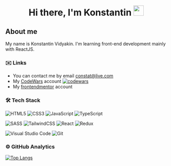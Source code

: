 <h1 align="center">Hi there, I'm Konstantin</a> 
<img src="https://github.com/blackcater/blackcater/raw/main/images/Hi.gif" height="32"/></h1>

## About me
My name is Konstantin Vidyakin. I'm learning front-end development mainly with ReactJS.

### ✉️ Links
- You can contact me by email <constat@live.com>
- My [CodeWars](https://www.codewars.com/users/KostyaVid) account [![codewars](https://www.codewars.com/users/KostyaVid/badges/micro)](https://www.codewars.com/users/KostyaVid) 
- My [frontendmentor](https://www.frontendmentor.io/profile/KostyaVid) account

### 🛠 Tech Stack
![HTML5](https://img.shields.io/badge/html5-%23E34F26.svg?style=for-the-badge&logo=html5&logoColor=white)
![CSS3](https://img.shields.io/badge/css3-%231572B6.svg?style=for-the-badge&logo=css3&logoColor=white)
![JavaScript](https://img.shields.io/badge/javascript-%23323330.svg?style=for-the-badge&logo=javascript&logoColor=%23F7DF1E)
![TypeScript](https://img.shields.io/badge/typescript-%23007ACC.svg?style=for-the-badge&logo=typescript&logoColor=white)

![SASS](https://img.shields.io/badge/SASS-hotpink.svg?style=for-the-badge&logo=SASS&logoColor=white)
![TailwindCSS](https://img.shields.io/badge/tailwindcss-%2338B2AC.svg?style=for-the-badge&logo=tailwind-css&logoColor=white)
![React](https://img.shields.io/badge/react-%2320232a.svg?style=for-the-badge&logo=react&logoColor=%2361DAFB)
![Redux](https://img.shields.io/badge/redux-%23593d88.svg?style=for-the-badge&logo=redux&logoColor=white)

![Visual Studio Code](https://img.shields.io/badge/Visual%20Studio%20Code-0078d7.svg?style=for-the-badge&logo=visual-studio-code&logoColor=white)
![Git](https://img.shields.io/badge/git-%23F05033.svg?style=for-the-badge&logo=git&logoColor=white)

### ⚙️  GitHub Analytics
[![Top Langs](https://github-readme-stats.vercel.app/api/top-langs/?username=KostyaVid&layout=compact)](https://github.com/anuraghazra/github-readme-stats)
